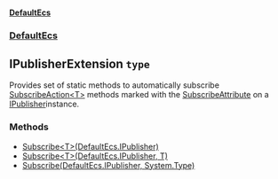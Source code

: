 #### [DefaultEcs](./DefaultEcs.md 'DefaultEcs')
### [DefaultEcs](./DefaultEcs.md#DefaultEcs 'DefaultEcs')
## IPublisherExtension `type`
Provides set of static methods to automatically subscribe [SubscribeAction&lt;T&gt;](./DefaultEcs-SubscribeAction-T-.md 'DefaultEcs.SubscribeAction&lt;T&gt;') methods marked with the [SubscribeAttribute](./DefaultEcs-SubscribeAttribute.md 'DefaultEcs.SubscribeAttribute') on a [IPublisher](./DefaultEcs-IPublisher.md 'DefaultEcs.IPublisher')instance.
### Methods
- [Subscribe&lt;T&gt;(DefaultEcs.IPublisher)](./DefaultEcs-IPublisherExtension-Subscribe-T-(DefaultEcs-IPublisher).md 'DefaultEcs.IPublisherExtension.Subscribe&lt;T&gt;(DefaultEcs.IPublisher)')
- [Subscribe&lt;T&gt;(DefaultEcs.IPublisher, T)](./DefaultEcs-IPublisherExtension-Subscribe-T-(DefaultEcs-IPublisher-_T).md 'DefaultEcs.IPublisherExtension.Subscribe&lt;T&gt;(DefaultEcs.IPublisher, T)')
- [Subscribe(DefaultEcs.IPublisher, System.Type)](./DefaultEcs-IPublisherExtension-Subscribe(DefaultEcs-IPublisher-_System-Type).md 'DefaultEcs.IPublisherExtension.Subscribe(DefaultEcs.IPublisher, System.Type)')
